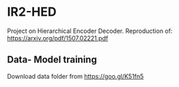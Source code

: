 # IR2-HED
Project on Hierarchical Encoder Decoder. Reproduction of: https://arxiv.org/pdf/1507.02221.pdf
## Data- Model training
Download data folder from https://goo.gl/K51fn5


